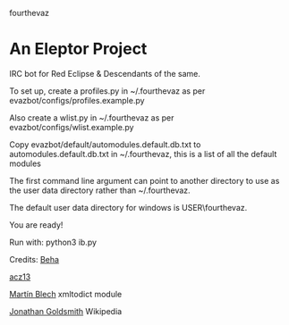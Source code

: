 fourthevaz

An Eleptor Project
==========

IRC bot for Red Eclipse & Descendants of the same.

To set up, create a profiles.py in ~/.fourthevaz as per evazbot/configs/profiles.example.py

Also create a wlist.py in ~/.fourthevaz as per evazbot/configs/wlist.example.py

Copy evazbot/default/automodules.default.db.txt to automodules.default.db.txt in ~/.fourthevaz, this is a list of all the default modules

The first command line argument can point to another directory to use as the user data directory rather than ~/.fourthevaz.

The default user data directory for windows is USER\fourthevaz.

You are ready!

Run with: python3 ib.py


Credits:
[Beha](http://www.github.com/shacknetisp)

[acz13](http://www.github.com/acz13)

[Martín Blech](http://www.github.com/martinblech) xmltodict module

[Jonathan Goldsmith](http://www.github.com/goldsmith) Wikipedia
